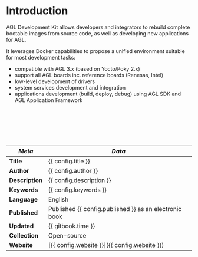 # Introduction

AGL Development Kit allows developers and integrators to rebuild complete bootable images
from source code, as well as developing new applications for AGL.

It leverages Docker capabilities to propose a unified environment suitable for most development tasks:
* compatible with AGL 3.x (based on Yocto/Poky 2.x)
* support all AGL boards inc. reference boards (Renesas, Intel)
* low-level development of drivers
* system services development and integration
* applications development (build, deploy, debug) using AGL SDK and AGL Application Framework

<br>
<br>
<br>
<br>
<br>

| *Meta* | *Data* |
| -- | -- |
| **Title** | {{ config.title }} |
| **Author** | {{ config.author }} |
| **Description** | {{ config.description }} |
| **Keywords** | {{ config.keywords }} |
| **Language** | English |
| **Published** | Published {{ config.published }} as an electronic book |
| **Updated** | {{ gitbook.time }} |
| **Collection** | Open-source |
| **Website** | [{{ config.website }}]({{ config.website }}) |
